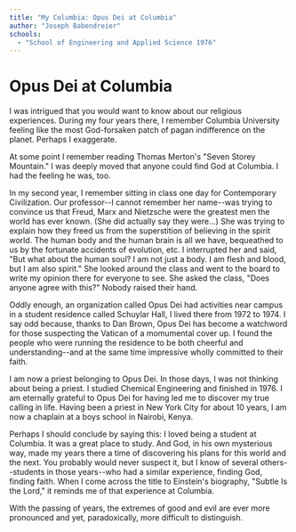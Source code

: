 ```yaml
---
title: "My Columbia: Opus Dei at Columbia"
author: "Joseph Babendreier"
schools:
  - "School of Engineering and Applied Science 1976"
---
```


# Opus Dei at Columbia

I was intrigued that you would want to know about our religious experiences. During my four years there, I remember Columbia University feeling like the most God-forsaken patch of pagan indifference on the planet. Perhaps I exaggerate.

At some point I remember reading Thomas Merton's "Seven Storey Mountain." I was deeply moved that anyone could find God at Columbia. I had the feeling he was, too.

In my second year, I remember sitting in class one day for Contemporary Civilization. Our professor--I cannot remember her name--was trying to convince us that Freud, Marx and Nietzsche were the greatest men the world has ever known. (She did actually say they were...) She was trying to explain how they freed us from the superstition of believing in the spirit world. The human body and the human brain is all we have, bequeathed to us by the fortunate accidents of evolution, etc. I interrupted her and said, "But what about the human soul? I am not just a body. I am flesh and blood, but I am also spirit." She looked around the class and went to the board to write my opinion there for everyone to see. She asked the class, "Does anyone agree with this?" Nobody raised their hand.

Oddly enough, an organization called Opus Dei had activities near campus in a student residence called Schuylar Hall, I lived there from 1972 to 1974. I say odd because, thanks to Dan Brown, Opus Dei has become a watchword for those suspecting the Vatican of a momumental cover up. I found the people who were running the residence to be both cheerful and understanding--and at the same time impressive wholly committed to their faith.

I am now a priest belonging to Opus Dei. In those days, I was not thinking about being a priest. I studied Chemical Engineering and finished in 1976. I am eternally grateful to Opus Dei for having led me to discover my true calling in life. Having been a priest in New York City for about 10 years, I am now a chaplain at a boys school in Nairobi, Kenya.

Perhaps I should conclude by saying this: I loved being a student at Columbia. It was a great place to study. And God, in his own mysterious way, made my years there a time of discovering his plans for this world and the next. You probably would never suspect it, but I know of several others--students in those years--who had a similar experience, finding God, finding faith. When I come across the title to Einstein's biography, "Subtle Is the Lord," it reminds me of that experience at Columbia.

With the passing of years, the extremes of good and evil are ever more pronounced and yet, paradoxically, more difficult to distinguish.
